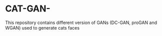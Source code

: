 # CAT-GAN-
This repository contains different version of GANs (DC-GAN, proGAN and WGAN) used to generate cats faces
